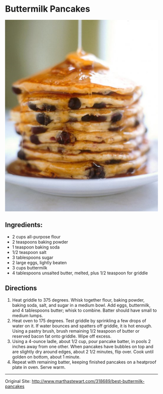 # Buttermilk Pancakes
![pancakes.png](images/pancakes.png)

## Ingredients:

  * 2 cups all-purpose flour  
  * 2 teaspoons baking powder  
  * 1 teaspoon baking soda  
  * 1/2 teaspoon salt  
  * 3 tablespoons sugar  
  * 2 large eggs, lightly beaten  
  * 3 cups buttermilk  
  * 4 tablespoons unsalted butter, melted, plus 1/2 teaspoon for griddle  

## Directions

  1. Heat griddle to 375 degrees. Whisk together flour, baking powder, baking soda, salt, and sugar in a medium bowl. Add eggs, buttermilk, and 4 tablespoons butter; whisk to combine. Batter should have small to medium lumps.  
  2. Heat oven to 175 degrees. Test griddle by sprinkling a few drops of water on it. If water bounces and spatters off griddle, it is hot enough. Using a pastry brush, brush remaining 1/2 teaspoon of butter or reserved bacon fat onto griddle. Wipe off excess.  
  3. Using a 4-ounce ladle, about 1/2 cup, pour pancake batter, in pools 2 inches away from one other. When pancakes have bubbles on top and are slightly dry around edges, about 2 1/2 minutes, flip over. Cook until golden on bottom, about 1 minute.  
  4. Repeat with remaining batter, keeping finished pancakes on a heatproof plate in oven. Serve warm.

* * *

Original Site: <http://www.marthastewart.com/318689/best-buttermilk-pancakes>
